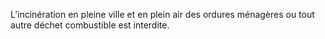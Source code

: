 L’incinération en pleine ville et en plein air des ordures ménagères ou tout autre déchet combustible est interdite.